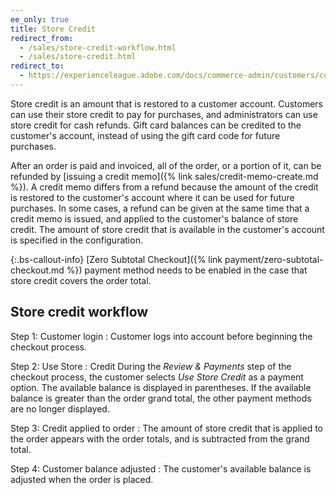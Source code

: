 ```yaml
---
ee_only: true
title: Store Credit
redirect_from:
  - /sales/store-credit-workflow.html
  - /sales/store-credit.html
redirect_to:
  - https://experienceleague.adobe.com/docs/commerce-admin/customers/customer-accounts/store-credit/store-credit.html
---
```


Store credit is an amount that is restored to a customer account. Customers can use their store credit to pay for purchases, and administrators can use store credit for cash refunds. Gift card balances can be credited to the customer's account, instead of using the gift card code for future purchases.

After an order is paid and invoiced, all of the order, or a portion of it, can be refunded by [issuing a credit memo]({% link sales/credit-memo-create.md %}). A credit memo differs from a refund because the amount of the credit is restored to the customer's account where it can be used for future purchases. In some cases, a refund can be given at the same time that a credit memo is issued, and applied to the customer's balance of store credit. The amount of store credit that is available in the customer's account is specified in the configuration.

{:.bs-callout-info}
[Zero Subtotal Checkout]({% link payment/zero-subtotal-checkout.md %}) payment method needs to be enabled in the case that store credit covers the order total.

## Store credit workflow

Step 1: Customer login
: Customer logs into account before beginning the checkout process.

Step 2: Use Store
: Credit During the _Review & Payments_ step of the checkout process, the customer selects _Use Store Credit_ as a payment option. The available balance is displayed in parentheses. If the available balance is greater than the order grand total, the other payment methods are no longer displayed.

Step 3: Credit applied to order
: The amount of store credit that is applied to the order appears with the order totals, and is subtracted from the grand total.

Step 4: Customer balance adjusted
: The customer's available balance is adjusted when the order is placed.
